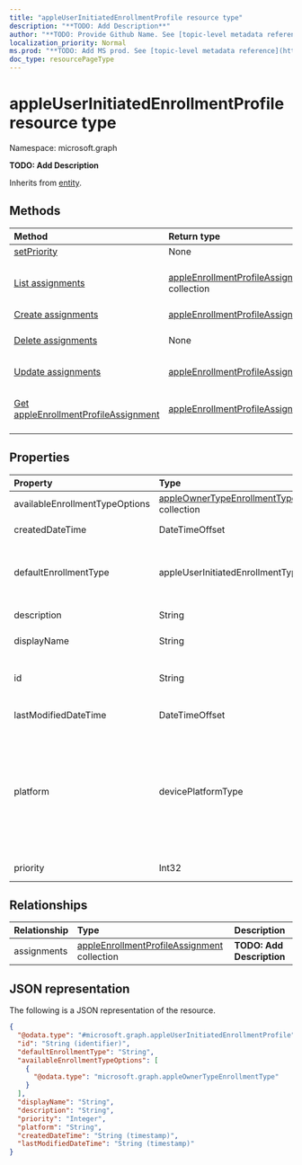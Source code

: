```yaml
---
title: "appleUserInitiatedEnrollmentProfile resource type"
description: "**TODO: Add Description**"
author: "**TODO: Provide Github Name. See [topic-level metadata reference](https://msgo.azurewebsites.net/add/document/guidelines/metadata.html#topic-level-metadata)**"
localization_priority: Normal
ms.prod: "**TODO: Add MS prod. See [topic-level metadata reference](https://msgo.azurewebsites.net/add/document/guidelines/metadata.html#topic-level-metadata)**"
doc_type: resourcePageType
---
```


# appleUserInitiatedEnrollmentProfile resource type


Namespace: microsoft.graph

**TODO: Add Description**


Inherits from [entity](../resources/entity.md).

## Methods
|Method|Return type|Description|
|:---|:---|:---|
|[setPriority](../api/appleuserinitiatedenrollmentprofile-setpriority.md)|None|**TODO: Add Description**|
|[List assignments](../api/appleuserinitiatedenrollmentprofile-list-assignments.md)|[appleEnrollmentProfileAssignment](../resources/appleenrollmentprofileassignment.md) collection|Get the appleEnrollmentProfileAssignments from the assignments navigation property.|
|[Create assignments](../api/appleuserinitiatedenrollmentprofile-post-assignments.md)|[appleEnrollmentProfileAssignment](../resources/appleenrollmentprofileassignment.md)|Create a new assignments object.|
|[Delete assignments](../api/appleuserinitiatedenrollmentprofile-delete-assignments.md)|None|Delete an [appleEnrollmentProfileAssignment](../resources/appleenrollmentprofileassignment.md) object.|
|[Update assignments](../api/appleuserinitiatedenrollmentprofile-update-assignments.md)|[appleEnrollmentProfileAssignment](../resources/appleenrollmentprofileassignment.md)|Update the properties of an assignments object.|
|[Get appleEnrollmentProfileAssignment](../api/appleenrollmentprofileassignment-get.md)|[appleEnrollmentProfileAssignment](../resources/appleenrollmentprofileassignment.md)|Read the properties and relationships of an [appleEnrollmentProfileAssignment](../resources/appleenrollmentprofileassignment.md) object.|

## Properties
|Property|Type|Description|
|:---|:---|:---|
|availableEnrollmentTypeOptions|[appleOwnerTypeEnrollmentType](../resources/appleownertypeenrollmenttype.md) collection|**TODO: Add Description**|
|createdDateTime|DateTimeOffset|**TODO: Add Description**|
|defaultEnrollmentType|appleUserInitiatedEnrollmentType|**TODO: Add Description**. Possible values are: `unknown`, `device`, `user`.|
|description|String|**TODO: Add Description**|
|displayName|String|**TODO: Add Description**|
|id|String|**TODO: Add Description** Inherited from [entity](../resources/entity.md)|
|lastModifiedDateTime|DateTimeOffset|**TODO: Add Description**|
|platform|devicePlatformType|**TODO: Add Description**. Possible values are: `android`, `androidForWork`, `iOS`, `macOS`, `windowsPhone81`, `windows81AndLater`, `windows10AndLater`, `androidWorkProfile`, `unknown`.|
|priority|Int32|**TODO: Add Description**|

## Relationships
|Relationship|Type|Description|
|:---|:---|:---|
|assignments|[appleEnrollmentProfileAssignment](../resources/appleenrollmentprofileassignment.md) collection|**TODO: Add Description**|

## JSON representation
The following is a JSON representation of the resource.
<!-- {
  "blockType": "resource",
  "keyProperty": "id",
  "@odata.type": "microsoft.graph.appleUserInitiatedEnrollmentProfile",
  "baseType": "microsoft.graph.entity",
  "openType": false
}
-->
``` json
{
  "@odata.type": "#microsoft.graph.appleUserInitiatedEnrollmentProfile",
  "id": "String (identifier)",
  "defaultEnrollmentType": "String",
  "availableEnrollmentTypeOptions": [
    {
      "@odata.type": "microsoft.graph.appleOwnerTypeEnrollmentType"
    }
  ],
  "displayName": "String",
  "description": "String",
  "priority": "Integer",
  "platform": "String",
  "createdDateTime": "String (timestamp)",
  "lastModifiedDateTime": "String (timestamp)"
}
```

